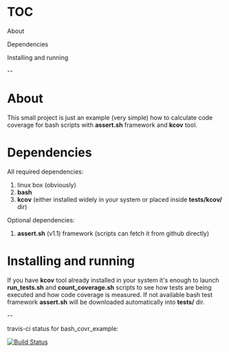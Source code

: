 TOC
===

About

Dependencies

Installing and running

--

About
=====

This small project is just an example (very simple) how to calculate code coverage for bash scripts with **assert.sh** framework and **kcov** tool.


Dependencies
============

All required dependencies:

1. linux box (obviously)
2. **bash**
3. **kcov** (either installed widely in your system or placed inside **tests/kcov/** dir)

Optional dependencies:

1. **assert.sh** (v1.1) framework (scripts can fetch it from github directly)


Installing and running
======================

If you have **kcov** tool already installed in your system it's enough to launch **run_tests.sh** and **count_coverage.sh** scripts to see how tests are being executed and how code coverage is measured. If not available bash test framework **assert.sh** will be downloaded automatically into **tests/** dir.


--

travis-ci status for bash_covr_example:

[![Build Status](https://travis-ci.org/brand0m/bash_covr_example.png?branch=master)](https://travis-ci.org/brand0m/bash_covr_example)

